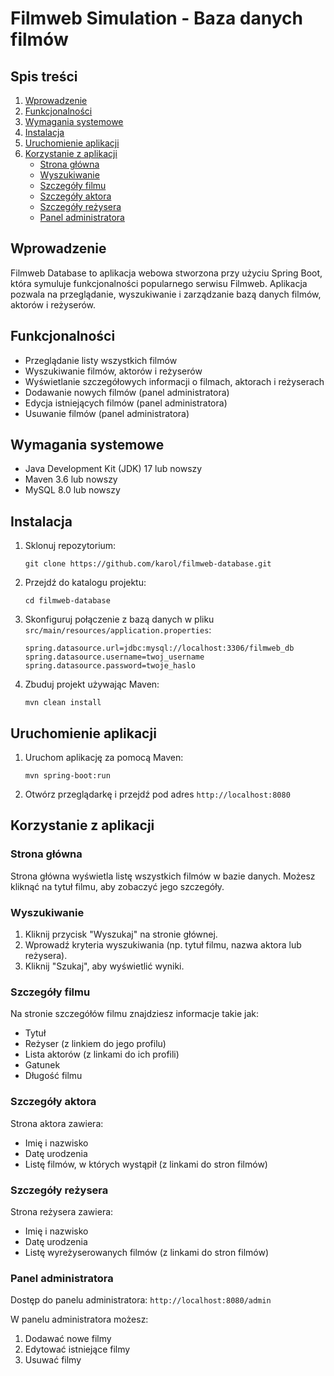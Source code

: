 # Filmweb Simulation - Baza danych filmów

## Spis treści
1. [Wprowadzenie](#wprowadzenie)
2. [Funkcjonalności](#funkcjonalności)
3. [Wymagania systemowe](#wymagania-systemowe)
4. [Instalacja](#instalacja)
5. [Uruchomienie aplikacji](#uruchomienie-aplikacji)
6. [Korzystanie z aplikacji](#korzystanie-z-aplikacji)
   - [Strona główna](#strona-główna)
   - [Wyszukiwanie](#wyszukiwanie)
   - [Szczegóły filmu](#szczegóły-filmu)
   - [Szczegóły aktora](#szczegóły-aktora)
   - [Szczegóły reżysera](#szczegóły-reżysera)
   - [Panel administratora](#panel-administratora)
   
## Wprowadzenie

Filmweb Database to aplikacja webowa stworzona przy użyciu Spring Boot, która symuluje funkcjonalności popularnego serwisu Filmweb. Aplikacja pozwala na przeglądanie, wyszukiwanie i zarządzanie bazą danych filmów, aktorów i reżyserów.

## Funkcjonalności

- Przeglądanie listy wszystkich filmów
- Wyszukiwanie filmów, aktorów i reżyserów
- Wyświetlanie szczegółowych informacji o filmach, aktorach i reżyserach
- Dodawanie nowych filmów (panel administratora)
- Edycja istniejących filmów (panel administratora)
- Usuwanie filmów (panel administratora)

## Wymagania systemowe

- Java Development Kit (JDK) 17 lub nowszy
- Maven 3.6 lub nowszy
- MySQL 8.0 lub nowszy

## Instalacja

1. Sklonuj repozytorium:
   ```
   git clone https://github.com/karol/filmweb-database.git
   ```
2. Przejdź do katalogu projektu:
   ```
   cd filmweb-database
   ```
3. Skonfiguruj połączenie z bazą danych w pliku `src/main/resources/application.properties`:
   ```
   spring.datasource.url=jdbc:mysql://localhost:3306/filmweb_db
   spring.datasource.username=twoj_username
   spring.datasource.password=twoje_haslo
   ```
4. Zbuduj projekt używając Maven:
   ```
   mvn clean install
   ```

## Uruchomienie aplikacji

1. Uruchom aplikację za pomocą Maven:
   ```
   mvn spring-boot:run
   ```
2. Otwórz przeglądarkę i przejdź pod adres `http://localhost:8080`

## Korzystanie z aplikacji

### Strona główna

Strona główna wyświetla listę wszystkich filmów w bazie danych. Możesz kliknąć na tytuł filmu, aby zobaczyć jego szczegóły.

### Wyszukiwanie

1. Kliknij przycisk "Wyszukaj" na stronie głównej.
2. Wprowadź kryteria wyszukiwania (np. tytuł filmu, nazwa aktora lub reżysera).
3. Kliknij "Szukaj", aby wyświetlić wyniki.

### Szczegóły filmu

Na stronie szczegółów filmu znajdziesz informacje takie jak:
- Tytuł
- Reżyser (z linkiem do jego profilu)
- Lista aktorów (z linkami do ich profili)
- Gatunek
- Długość filmu

### Szczegóły aktora

Strona aktora zawiera:
- Imię i nazwisko
- Datę urodzenia
- Listę filmów, w których wystąpił (z linkami do stron filmów)

### Szczegóły reżysera

Strona reżysera zawiera:
- Imię i nazwisko
- Datę urodzenia
- Listę wyreżyserowanych filmów (z linkami do stron filmów)

### Panel administratora

Dostęp do panelu administratora: `http://localhost:8080/admin`

W panelu administratora możesz:
1. Dodawać nowe filmy
2. Edytować istniejące filmy
3. Usuwać filmy
